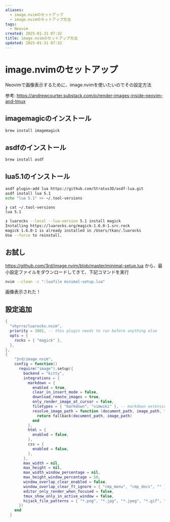 ```yaml
---
aliases:
  - image.nvimのセットアップ
  - image.nvimのセットアップ方法
tags:
  - Neovim
created: 2025-01-31 07:32
title: image.nvimのセットアップ方法
updated: 2025-01-31 07:32
---
```


# image.nvimのセットアップ

Neovimで画像表示するために、image.nvimを使いたいのでその設定方法

参考: https://andrewcourter.substack.com/p/render-images-inside-neovim-and-tmux

## imagemagicのインストール

```bash
brew install imagemagick
```

## asdfのインストール

```bash
brew install asdf
```

## lua5.1のインストール

```bash
asdf plugin-add lua https://github.com/Stratus3D/asdf-lua.git
asdf install lua 5.1
echo "lua 5.1" >> ~/.tool-versions
```

```bash
❯ cat ~/.tool-versions
lua 5.1
```

```bash
❯ luarocks --local --lua-version 5.1 install magick
Installing https://luarocks.org/magick-1.6.0-1.src.rock
magick 1.6.0-1 is already installed in /Users/tkan/.luarocks
Use --force to reinstall.
```

## お試し

https://github.com/3rd/image.nvim/blob/master/minimal-setup.lua
から、最小設定ファイルをダウンロードしてきて、下記コマンドを実行

```bash
nvim --clean -c ":luafile minimal-setup.lua"
```

画像表示された！

## 設定追加

```lua
{
  "vhyrro/luarocks.nvim",
  priority = 1001, -- this plugin needs to run before anything else
  opts = {
    rocks = { "magick" },
  },
},
{
    "3rd/image.nvim",
    config = function()
      require("image").setup({
        backend = "kitty",
        integrations = {
          markdown = {
            enabled = true,
            clear_in_insert_mode = false,
            download_remote_images = true,
            only_render_image_at_cursor = false,
            filetypes = { "markdown", "vimwiki" }, -- markdown extensions (ie. quarto) can go here
            resolve_image_path = function (document_path, image_path, fallback)
              return fallback(document_path, image_path)
            end
          },
          html = {
            enabled = false,
          },
          css = {
            enabled = false,
          },
        },
        max_width = nil,
        max_height = nil,
        max_width_window_percentage = nil,
        max_height_window_percentage = 50,
        window_overlap_clear_enabled = false,                                         -- toggles images when windows are overlapped
        window_overlap_clear_ft_ignore = { "cmp_menu", "cmp_docs", "" },
        editor_only_render_when_focused = false,                                      -- auto show/hide images when the editor gains/looses focus
        tmux_show_only_in_active_window = false,                                      -- auto show/hide images in the correct Tmux window (needs visual-activity off)
        hijack_file_patterns = { "*.png", "*.jpg", "*.jpeg", "*.gif", "*.webp", "*.avif" }, -- render image files as images when opened
      })
    end
  }
```

